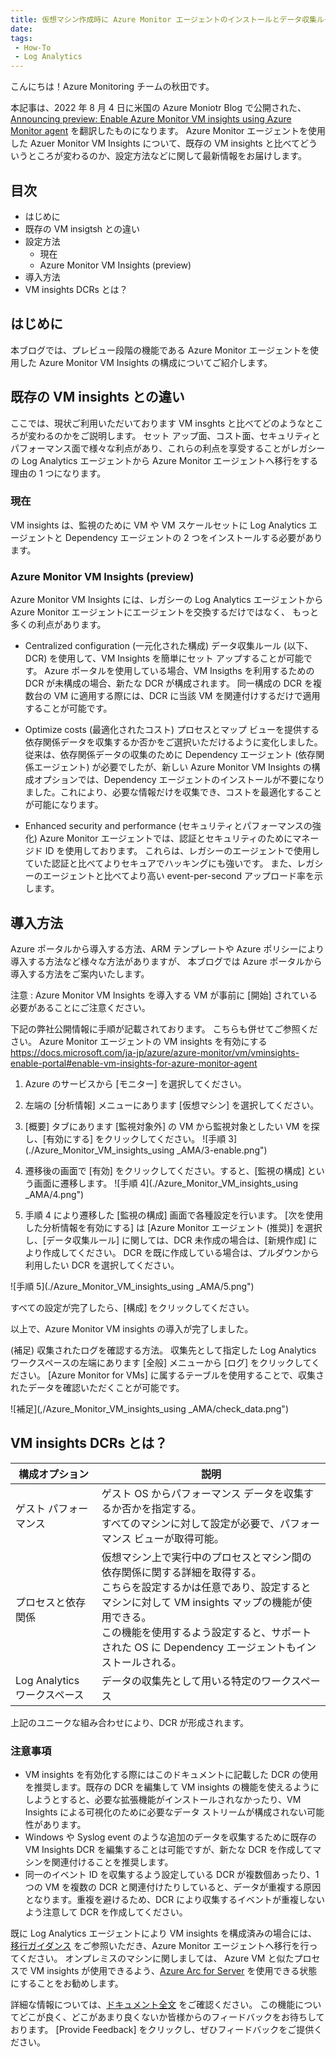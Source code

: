 ```yaml
---
title: 仮想マシン作成時に Azure Monitor エージェントのインストールとデータ収集ルールへの関連付けを自動で行う方法
date:
tags:
 - How-To
 - Log Analytics
---
```


こんにちは！Azure Monitoring チームの秋田です。

本記事は、2022 年 8 月 4 日に米国の Azure Moniotr Blog で公開された、[Announcing preview: Enable Azure Monitor VM insights using Azure Monitor agent](https://techcommunity.microsoft.com/t5/azure-observability-blog/announcing-preview-enable-azure-monitor-vm-insights-using-azure/ba-p/3589423) を翻訳したものになります。
Azure Monitor エージェントを使用した Azuer Monitor VM Insights について、既存の VM insights と比べてどういうところが変わるのか、設定方法などに関して最新情報をお届けします。
<!-- more -->



## 目次
- はじめに
- 既存の VM insigtsh との違い
- 設定方法
  - 現在
  - Azure Monitor VM Insights (preview)
- 導入方法
- VM insights DCRs とは？

## はじめに
本ブログでは、プレビュー段階の機能である Azure Monitor エージェントを使用した Azure Monitor VM Insights の構成についてご紹介します。

## 既存の VM insights との違い
ここでは、現状ご利用いただいております VM insghts と比べてどのようなところが変わるのかをご説明します。
セット アップ面、コスト面、セキュリティとパフォーマンス面で様々な利点があり、これらの利点を享受することがレガシーの Log Analytics エージェントから Azure Monitor エージェントへ移行をする理由の 1 つになります。

### 現在
VM insights は、監視のために VM や VM スケールセットに Log Analytics エージェントと Dependency エージェントの 2 つをインストールする必要があります。

### Azure Monitor VM Insights (preview)
Azure Monitor VM Insights には、レガシーの Log Analytics エージェントから Azure Monitor エージェントにエージェントを交換するだけではなく、
もっと多くの利点があります。
- Centralized configuration (一元化された構成)
データ収集ルール (以下、DCR) を使用して、VM Insights を簡単にセット アップすることが可能です。
Azure ポータルを使用している場合、VM Insigths を利用するための DCR が未構成の場合、新たな DCR が構成されます。
同一構成の DCR を複数台の VM に適用する際には、DCR に当該 VM を関連付けするだけで適用することが可能です。

- Optimize costs (最適化されたコスト)
プロセスとマップ ビューを提供する依存関係データを収集するか否かをご選択いただけるように変化しました。
従来は、依存関係データの収集のために Dependency エージェント (依存関係エージェント) が必要でしたが、新しい Azure Monitor VM Insights の構成オプションでは、Dependency エージェントのインストールが不要になりました。これにより、必要な情報だけを収集でき、コストを最適化することが可能になります。

- Enhanced security and performance (セキュリティとパフォーマンスの強化)
Azure Monitor エージェントでは、認証とセキュリティのためにマネージド ID を使用しております。
これらは、レガシーのエージェントで使用していた認証と比べてよりセキュアでハッキングにも強いです。
また、レガシーのエージェントと比べてより高い event-per-second アップロード率を示します。

## 導入方法
Azure ポータルから導入する方法、ARM テンプレートや Azure ポリシーにより導入する方法など様々な方法がありますが、
本ブログでは Azure ポータルから導入する方法をご案内いたします。

注意 : Azure Monitor VM Insights を導入する VM が事前に [開始] されている必要があることにご注意ください。

下記の弊社公開情報に手順が記載されております。
こちらも併せてご参照ください。
Azure Monitor エージェントの VM insights を有効にする
https://docs.microsoft.com/ja-jp/azure/azure-monitor/vm/vminsights-enable-portal#enable-vm-insights-for-azure-monitor-agent

1. Azure のサービスから [モニター] を選択してください。

2. 左端の [分析情報] メニューにあります [仮想マシン] を選択してください。

3. [概要] タブにあります [監視対象外] の VM から監視対象としたい VM を探し、[有効にする] をクリックしてください。
![手順 3](./Azure_Monitor_VM_insights_using _AMA/3-enable.png")

4. 遷移後の画面で [有効] をクリックしてください。すると、[監視の構成] という画面に遷移します。
![手順 4](./Azure_Monitor_VM_insights_using _AMA/4.png")

5. 手順 4 により遷移した [監視の構成] 画面で各種設定を行います。
[次を使用した分析情報を有効にする] は [Azure Monitor エージェント (推奨)] を選択し、[データ収集ルール] に関しては、DCR 未作成の場合は、[新規作成] により作成してください。
DCR を既に作成している場合は、プルダウンから利用したい DCR を選択してください。

![手順 5](./Azure_Monitor_VM_insights_using _AMA/5.png")

すべての設定が完了したら、[構成] をクリックしてください。

以上で、Azure Monitor VM insights の導入が完了しました。

(補足) 収集されたログを確認する方法。
収集先として指定した Log Analytics ワークスペースの左端にあります [全般] メニューから [ログ] をクリックしてください。
[Azure Monitor for VMs] に属するテーブルを使用することで、収集されたデータを確認いただくことが可能です。

![補足](,/Azure_Monitor_VM_insights_using _AMA/check_data.png")

## VM insights DCRs とは？
| 構成オプション | 説明 |
| ---- | ---- |
|ゲスト パフォーマンス | ゲスト OS からパフォーマンス データを収集するか否かを指定する。<br>すべてのマシンに対して設定が必要で、パフォーマンス ビューが取得可能。 |
|プロセスと依存関係 | 仮想マシン上で実行中のプロセスとマシン間の依存関係に関する詳細を取得する。<br>こちらを設定するかは任意であり、設定するとマシンに対して VM insights マップの機能が使用できる。<br>この機能を使用するよう設定すると、サポートされた OS に Dependency エージェントもインストールされる。 |
|Log Analytics ワークスペース | データの収集先として用いる特定のワークスペース |

上記のユニークな組み合わせにより、DCR が形成されます。

### 注意事項
- VM insights を有効化する際にはこのドキュメントに記載した DCR の使用を推奨します。既存の DCR を編集して VM insights の機能を使えるようにしようとすると、必要な拡張機能がインストールされなかったり、VM Insights による可視化のために必要なデータ ストリームが構成されない可能性があります。
- Windows や Syslog event のような追加のデータを収集するために既存の VM Insights DCR を編集することは可能ですが、新たな DCR を作成してマシンを関連付けることを推奨します。
- 同一のイベント ID を収集するよう設定している DCR が複数個あったり、1 つの VM を複数の DCR と関連付けたりしていると、データが重複する原因となります。重複を避けるため、DCR により収集するイベントが重複しないよう注意して DCR を作成してください。

既に Log Analytics エージェントにより VM insights を構成済みの場合には、[移行ガイダンス](https://docs.microsoft.com/en-us/azure/azure-monitor/vm/vminsights-enable-overview#migrate-from-log-analytics-agent) をご参照いただき、Azure Monitor エージェントへ移行を行ってください。
オンプレミスのマシンに関しましては、 Azure VM と似たプロセスで VM insights が使用できるよう、[Azure Arc for Server](https://docs.microsoft.com/en-us/azure/azure-arc/servers/overview) を使用できる状態にすることをお勧めします。

詳細な情報については、[ドキュメント全文](https://docs.microsoft.com/en-us/azure/azure-monitor/vm/vminsights-enable-overview) をご確認ください。
この機能についてどこが良く、どこがあまり良くないか皆様からのフィードバックをお待ちしております。
[Provide Feedback] をクリックし、ぜひフィードバックをご提供ください。
